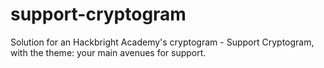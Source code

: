 # support-cryptogram
Solution for an Hackbright Academy's cryptogram - Support Cryptogram, with the theme: your main avenues for support.
